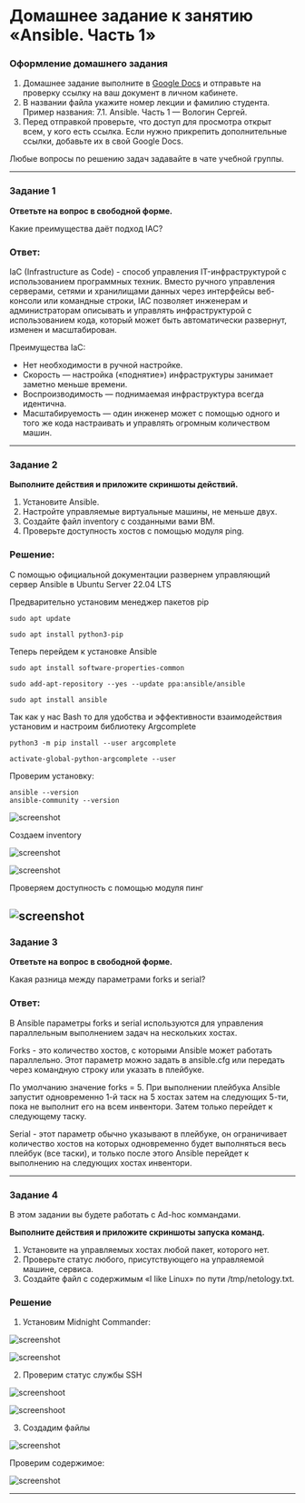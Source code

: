 # Домашнее задание к занятию «Ansible. Часть 1»

### Оформление домашнего задания

1. Домашнее задание выполните в [Google Docs](https://docs.google.com/) и отправьте на проверку ссылку на ваш документ в личном кабинете.  
1. В названии файла укажите номер лекции и фамилию студента. Пример названия: 7.1. Ansible. Часть 1 — Вологин Сергей.
1. Перед отправкой проверьте, что доступ для просмотра открыт всем, у кого есть ссылка. Если нужно прикрепить дополнительные ссылки, добавьте их в свой Google Docs.

Любые вопросы по решению задач задавайте в чате учебной группы.

---

### Задание 1

**Ответьте на вопрос в свободной форме.**

Какие преимущества даёт подход IAC?

### Ответ:

IaC (Infrastructure as Code) - способ управления IT-инфраструктурой с использованием программных техник. Вместо ручного управления серверами, сетями и хранилищами данных через интерфейсы веб-консоли или командные строки, IAC позволяет инженерам и администраторам описывать и управлять инфраструктурой с использованием кода, который может быть автоматически развернут, изменен и масштабирован.

Преимущества IaC:

* Нет необходимости в ручной настройке.
* Скорость — настройка («поднятие») инфраструктуры занимает
заметно меньше времени.
* Воспроизводимость — поднимаемая инфраструктура всегда
идентична.
* Масштабируемость — один инженер может с помощью
одного и того же кода настраивать и управлять огромным
количеством машин.

---

### Задание 2 

**Выполните действия и приложите скриншоты действий.**

1. Установите Ansible.
2. Настройте управляемые виртуальные машины, не меньше двух.
3. Создайте файл inventory с созданными вами ВМ.
4. Проверьте доступность хостов с помощью модуля ping.
 

 ### Решение:

С помощью официальной документации развернем управляющий сервер Ansible в Ubuntu Server 22.04 LTS

Предварительно установим менеджер пакетов pip

```
sudo apt update
```
```
sudo apt install python3-pip
```

Теперь перейдем к установке Ansible
```
sudo apt install software-properties-common
```
```
sudo add-apt-repository --yes --update ppa:ansible/ansible
```
```
sudo apt install ansible
```

Так как у нас Bash то для удобства и эффективности взаимодействия установим и настроим библиотеку Argcomplete
```
python3 -m pip install --user argcomplete
```  
```
activate-global-python-argcomplete --user
```

Проверим установку:
```
ansible --version
ansible-community --version
```
![screenshot](/11.%20Automatization%20CI-CD/screenshots/ansible-check-version.png)

Создаем inventory

![screenshot](/11.%20Automatization%20CI-CD/screenshots/ansible-hosts.png)

![screenshot](/11.%20Automatization%20CI-CD/screenshots/ansible-cfg.png)

Проверяем доступность с помощью модуля пинг

![screenshot](/11.%20Automatization%20CI-CD/screenshots/ansible-ping-pong.png)
---

### Задание 3 

**Ответьте на вопрос в свободной форме.**

Какая разница между параметрами forks и serial? 

### Ответ:

В Ansible параметры forks и serial используются для управления параллельным выполнением задач на нескольких хостах.

Forks - это количество хостов, с которыми Ansible может работать параллельно. Этот параметр можно задать в ansible.cfg или передать через командную строку или указать в плейбуке. 

 По умолчанию значение forks = 5. При выполнении плейбука Ansible запустит одновременно 1-й таск на 5 хостах затем на следующих 5-ти, пока не выполнит его на всем инвентори. Затем только перейдет к следующему таску. 

Serial - этот параметр обычно указывают в плейбуке, он ограничивает количество хостов на которых одновременно будет выполняться весь плейбук (все таски), и только после этого Ansible перейдет к выполнению на следующих хостах инвентори.

---

### Задание 4 

В этом задании вы будете работать с Ad-hoc коммандами.

**Выполните действия и приложите скриншоты запуска команд.**

1. Установите на управляемых хостах любой пакет, которого нет.
2. Проверьте статус любого, присутствующего на управляемой машине, сервиса. 
3. Создайте файл с содержимым «I like Linux» по пути /tmp/netology.txt.

### Решение

1. Установим Midnight Commander:

![screenshot](/11.%20Automatization%20CI-CD/screenshots/ansible-apt.png)

![screenshot](/11.%20Automatization%20CI-CD/screenshots/ansible-apt-2.png)

2. Проверим статус службы SSH


![screenshoot](/11.%20Automatization%20CI-CD/screenshots/ansible-shell-status.png)

![screenshoot](/11.%20Automatization%20CI-CD/screenshots/ansible-command-status.png)

3. Создадим файлы

![screenshot](/11.%20Automatization%20CI-CD/screenshots/ansible-copy-ilikelinux.png)

Проверим содержимое:

![screenshot](/11.%20Automatization%20CI-CD/screenshots/ansible-copy-check.png)

---